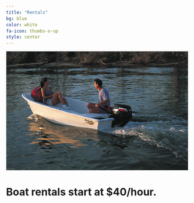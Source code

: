 ```yaml
---
title: "Rentals"
bg: blue
color: white
fa-icon: thumbs-o-up
style: center
---
```


![](../img/twin-vee.jpg)

# Boat rentals start at $40/hour.
